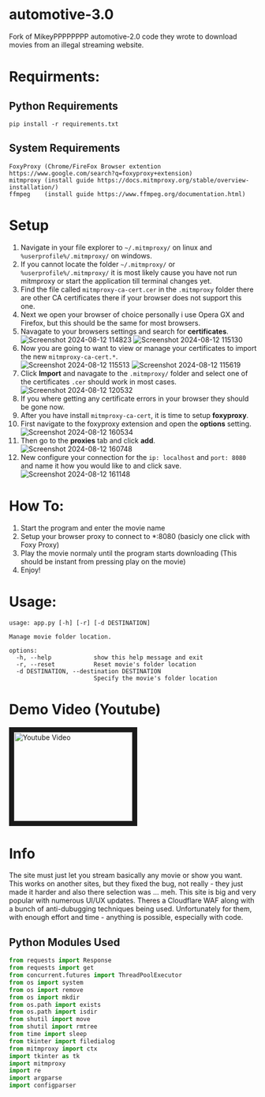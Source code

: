 # automotive-3.0
Fork of MikeyPPPPPPPP automotive-2.0 code they wrote to download movies from an illegal streaming website.

# Requirments:
## Python Requirements
```
pip install -r requirements.txt
```

## System Requirements
```
FoxyProxy (Chrome/FireFox Browser extention https://www.google.com/search?q=foxyproxy+extension)
mitmproxy (install guide https://docs.mitmproxy.org/stable/overview-installation/)
ffmpeg    (install guide https://www.ffmpeg.org/documentation.html)
```

# Setup

1. Navigate in your file explorer to ```~/.mitmproxy/``` on linux and ```%userprofile%/.mitmproxy/``` on windows.
2. If you cannot locate the folder ```~/.mitmproxy/``` or ```%userprofile%/.mitmproxy/``` it is most likely cause you have not run mitmproxy or start the application till terminal changes yet.
3. Find the file called ```mitmproxy-ca-cert.cer``` in the ```.mitmproxy``` folder there are other CA certificates there if your browser does not support this one.
4. Next we open your browser of choice personally i use Opera GX and Firefox, but this should be the same for most browsers.
5. Navagate to your browsers settings and search for **certificates**.<br>![Screenshot 2024-08-12 114823](https://github.com/user-attachments/assets/dd59f9a6-9523-4df5-9140-5863521a2583) ![Screenshot 2024-08-12 115130](https://github.com/user-attachments/assets/eeafdc89-2127-4a63-8a1f-2ee0695ae337)<br>
6. Now you are going to want to view or manage your certificates to import the new ```mitmproxy-ca-cert.*```.<br>![Screenshot 2024-08-12 115513](https://github.com/user-attachments/assets/fc9d8df4-6208-4a3f-92e0-7dc1d18a9a8a) ![Screenshot 2024-08-12 115619](https://github.com/user-attachments/assets/01cc04eb-4dda-49f7-b866-a1e742c340f0)<br>
8. Click **Import** and navagate to the ```.mitmproxy/``` folder and select one of the certificates ```.cer``` should work in most cases.<br>![Screenshot 2024-08-12 120532](https://github.com/user-attachments/assets/cd14f187-39ba-4f03-8334-92c2eb3cb8d7)<br>
9. If you where getting any certificate errors in your browser they should be gone now.
10. After you have install ```mitmproxy-ca-cert```, it is time to setup **foxyproxy**.
11. First navigate to the foxyproxy extension and open the **options** setting.<br>![Screenshot 2024-08-12 160534](https://github.com/user-attachments/assets/731a83f7-d254-4dc1-8093-22140f05d0a0)<br>
12. Then go to the **proxies** tab and click **add**.<br>![Screenshot 2024-08-12 160748](https://github.com/user-attachments/assets/24a43a77-967d-4317-835a-e72db6375ef4)<br>
13. New configure your connection for the ```ip: localhost``` and ```port: 8080``` and name it how you would like to and click save.<br>![Screenshot 2024-08-12 161148](https://github.com/user-attachments/assets/5570cd73-6b0e-468e-97f5-521e8124c96d)<br>

# How To:

1. Start the program and enter the movie name
2. Setup your browser proxy to connect to *:8080 (basicly one click with Foxy Proxy)
3. Play the movie normaly until the program starts downloading (This should be instant from pressing play on the movie)
4. Enjoy!
   
# Usage:
```
usage: app.py [-h] [-r] [-d DESTINATION]

Manage movie folder location.

options:
  -h, --help            show this help message and exit
  -r, --reset           Reset movie's folder location
  -d DESTINATION, --destination DESTINATION
                        Specify the movie's folder location
```

# Demo Video (Youtube)
<a href="http://www.youtube.com/watch?feature=player_embedded&v=CeK18eqvpwo" target="_blank"><img src="http://img.youtube.com/vi/CeK18eqvpwo/0.jpg" alt="Youtube Video" width="240" height="180" border="10" /></a>

# Info

The site must just let you stream basically any movie or show you want. This works on another sites, but they fixed the bug,
not really - they just made it harder and also there selection was ... meh. This site is big and very popular with numerous
UI/UX updates. Theres a Cloudflare WAF along with a bunch of anti-dubugging techniques being used. Unfortunately for them,
with enough effort and time - anything is possible, especially with code.

## Python Modules Used
```python
from requests import Response
from requests import get
from concurrent.futures import ThreadPoolExecutor
from os import system
from os import remove
from os import mkdir
from os.path import exists
from os.path import isdir
from shutil import move
from shutil import rmtree
from time import sleep
from tkinter import filedialog
from mitmproxy import ctx
import tkinter as tk
import mitmproxy
import re
import argparse
import configparser
```
